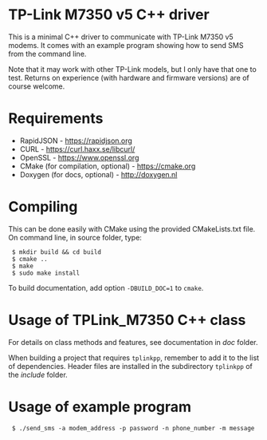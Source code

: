# TP-Link M7350 v5 C++ driver
This is a minimal C++ driver to communicate with TP-Link M7350 v5 modems. It comes with an example program showing how to send SMS from the command line.

Note that it may work with other TP-Link models, but I only have that one to test. Returns on experience (with hardware and firmware versions) are of course welcome.

# Requirements
- RapidJSON - https://rapidjson.org
- CURL - https://curl.haxx.se/libcurl/
- OpenSSL - https://www.openssl.org
- CMake (for compilation, optional) - https://cmake.org
- Doxygen (for docs, optional) - http://doxygen.nl

# Compiling
This can be done easily with CMake using the provided CMakeLists.txt file.
On command line, in source folder, type:
```
 $ mkdir build && cd build
 $ cmake ..
 $ make
 $ sudo make install
```
To build documentation, add option `-DBUILD_DOC=1` to `cmake`.

# Usage of TPLink_M7350 C++ class
For details on class methods and features, see documentation in *doc* folder.

When building a project that requires `tplinkpp`, remember to add it to the list of dependencies. Header files are installed in the subdirectory `tplinkpp` of the *include* folder.

# Usage of example program
` $ ./send_sms -a modem_address -p password -n phone_number -m message`
